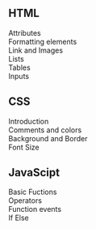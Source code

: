 ## HTML
Attributes <br>
Formatting elements<br>
Link and Images<br>
Lists<br>
Tables<br>
Inputs<br>

## CSS
Introduction<br>
Comments and colors<br>
Background and Border<br>
Font Size<br>

## JavaScipt
Basic Fuctions<br>
Operators<br>
Function events<br>
If Else<br>
